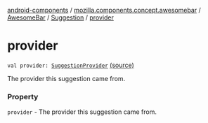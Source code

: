 [android-components](../../../index.md) / [mozilla.components.concept.awesomebar](../../index.md) / [AwesomeBar](../index.md) / [Suggestion](index.md) / [provider](./provider.md)

# provider

`val provider: `[`SuggestionProvider`](../-suggestion-provider/index.md) [(source)](https://github.com/mozilla-mobile/android-components/blob/master/components/concept/awesomebar/src/main/java/mozilla/components/concept/awesomebar/AwesomeBar.kt#L88)

The provider this suggestion came from.

### Property

`provider` - The provider this suggestion came from.